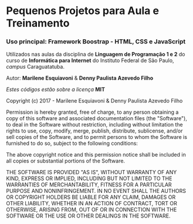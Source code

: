 # Pequenos Projetos para Aula e Treinamento

### Uso principal: Framework Boostrap - HTML, CSS e JavaScript

Utilizados nas aulas da disciplina de **Linguagem de Programação 1 e 2** 
do curso de **Informática para Internet** do Instituto Federal 
de São Paulo, _campus_ Caraguatatuba.

Autor: **Marilene Esquiavoni** & **Denny Paulista Azevedo Filho**

_Estes códigos estão sobre a licença_ **MIT**

Copyright (c) 2017 - Marilene Esquiavoni & Denny Paulista Azevedo Filho

Permission is hereby granted, free of charge, to any person obtaining a copy
of this software and associated documentation files (the "Software"), to deal
in the Software without restriction, including without limitation the rights
to use, copy, modify, merge, publish, distribute, sublicense, and/or sell
copies of the Software, and to permit persons to whom the Software is
furnished to do so, subject to the following conditions:

The above copyright notice and this permission notice shall be included in all
copies or substantial portions of the Software.

THE SOFTWARE IS PROVIDED "AS IS", WITHOUT WARRANTY OF ANY KIND, EXPRESS OR
IMPLIED, INCLUDING BUT NOT LIMITED TO THE WARRANTIES OF MERCHANTABILITY,
FITNESS FOR A PARTICULAR PURPOSE AND NONINFRINGEMENT. IN NO EVENT SHALL THE
AUTHORS OR COPYRIGHT HOLDERS BE LIABLE FOR ANY CLAIM, DAMAGES OR OTHER
LIABILITY, WHETHER IN AN ACTION OF CONTRACT, TORT OR OTHERWISE, ARISING FROM,
OUT OF OR IN CONNECTION WITH THE SOFTWARE OR THE USE OR OTHER DEALINGS IN THE
SOFTWARE.
